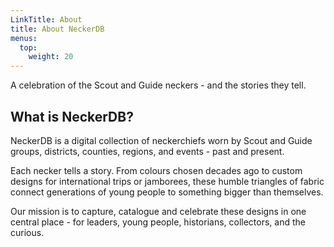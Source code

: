 ```yaml
---
LinkTitle: About
title: About NeckerDB
menus: 
  top:
    weight: 20
---
```


A celebration of the Scout and Guide neckers - and the stories they tell.

## What is NeckerDB?

NeckerDB is a digital collection of neckerchiefs worn by Scout and Guide groups, districts, counties, regions, and events - past and present.

Each necker tells a story. From colours chosen decades ago to custom designs for international trips or jamborees, these humble triangles of fabric connect generations of young people to something bigger than themselves.

Our mission is to capture, catalogue and celebrate these designs in one central place - for leaders, young people, historians, collectors, and the curious.
